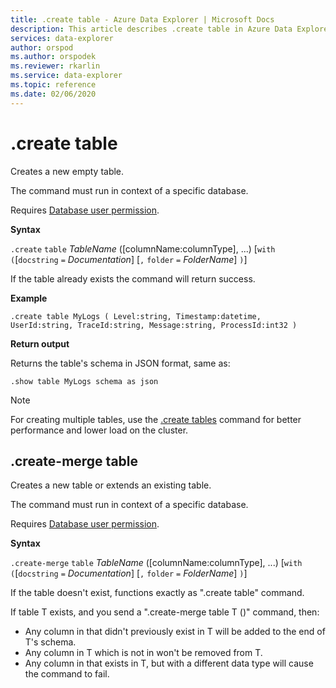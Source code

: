 ```yaml
---
title: .create table - Azure Data Explorer | Microsoft Docs
description: This article describes .create table in Azure Data Explorer.
services: data-explorer
author: orspod
ms.author: orspodek
ms.reviewer: rkarlin
ms.service: data-explorer
ms.topic: reference
ms.date: 02/06/2020
---
```

# .create table

Creates a new empty table.

The command must run in context of a specific database.

Requires [Database user permission](../management/access-control/role-based-authorization.md).

**Syntax**

`.create` `table` *TableName* ([columnName:columnType], ...)  [`with` `(`[`docstring` `=` *Documentation*] [`,` `folder` `=` *FolderName*] `)`]

If the table already exists the command will return success.

**Example** 

```kusto
.create table MyLogs ( Level:string, Timestamp:datetime, UserId:string, TraceId:string, Message:string, ProcessId:int32 ) 
```
 
**Return output**

Returns the table's schema in JSON format, same as:

```kusto
.show table MyLogs schema as json
```

> [!NOTE]
> For creating multiple tables, use the [.create tables](/create-tables.md) command for better performance and lower load on the cluster.

## .create-merge table

Creates a new table or extends an existing table. 

The command must run in context of a specific database. 

Requires [Database user permission](../management/access-control/role-based-authorization.md).

**Syntax**

`.create-merge` `table` *TableName* ([columnName:columnType], ...)  [`with` `(`[`docstring` `=` *Documentation*] [`,` `folder` `=` *FolderName*] `)`]

If the table doesn't exist, functions exactly as ".create table" command.

If table T exists, and you send a ".create-merge table T (<columns specification>)" command, then:

* Any column in <columns specification> that didn't previously exist in T will be added to the end of T's schema.
* Any column in T which is not in <columns specification> won't be removed from T.
* Any column in <columns specification> that exists in T, but with a different data type will cause the command to fail.

